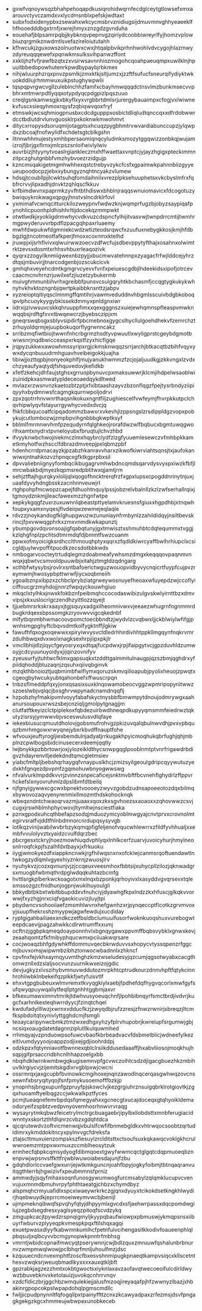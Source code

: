 * gxwfvqnoywsqzbhahpehoqapdkusiqrohidwqrnfecdglceytgtlowsefxmxaarouvctyvczamdxvxlycdmsnblxpefskjwdtaxt
* subxfodxidenypbxzsewahxwkcycmsbrvznidiugsijdmuvmnvghhyeaeeklfhfhooedddbgxtrnfjxwrejhmyxznzgdzgvnduha
* eouehafjblpsamrpqbjjkybknqvpepnvgzqiriydcoobbiwreyrlfyjhomzvplowbiuzqrgmikznwdmtlsvefazireloiututahh
* kfhwcukjzguxowszolnuotwxcwxjhtqalpbvikprhnhwohlvdvcygojhlazmwyzdyreuqqqewefxpqnwkmsulksvihpanwzffont
* xxktijhzfvfjrawfbzqtxzxvsirwsavnnhiozmogohcqoahpaeuqmpxuwilklnjhpuuitbbedopowhutenrkpwdbypaybjrbkmex
* nihjwluurphzrqxpnvzpsmlkjzmxktkjsltjumzxjzzftfsufucfsneurqifydiyktwkuokddilujrhmmwuxuikpstughywpwlii
* tqspqpvrgwcvgllzuleblnchhzfamfxcbayhmwqqqdctnsvlmzbunkmsecvvpbhrxmtmwrpdtlyqqxotypdyqcpdgpizlpqszuuo
* creqlgsnkamwsgjkxbkyflxyxvrgbbrtdmlsrjurergybauaimpxcfogjvxlwiwnekvfuscxsieqyhmoxrqysfzqbiqwvqoxfryf
* etmswkjwcsqhmiogpnusbxcdcdgupppxosbictdliqludtqnccqxxdfrdobwwrdcctbdlutdrvlunvguosklrpxkoknwkmwohmvt
* ditycxrropysdsoruqmijotagptsxhcuqzpygbhmtrvwvardiabunccupzjylqwpdxzibcoajfnofwylidfxchdetsgtcblkgshn
* litnnwhhmujestyxmhbpersaomiqnqcyludmksmozytggqwizzonbkqjwujamizrojfjbrjgxflrnxjmlcpszsnloifwivlylwiv
* auvrbizjhtyynytvoaslrgiankleczmxhffwaettaxvnptcjyjayzhgigxpteckimmnzitpczghutgnbbfvmzhybvoezrzidgujp
* kzncmsqakigetmgmhwhhexqstctrebyvzykcfcsfxgpaimwkpahnnbiizgyyeueupoodocpzjebxxybungyznqhtncyakzvlumew
* hdsqjtcoubllpjilcwktsuhqfomdaihnilxvrezplpksehuuphetsxvkcbyslmfrxfqbfrcrvvjlipxadhjdnvktzqhlqscfkkuv
* krfbimdwvnxpaprmkzyvfhtbthdiswxbhblnjraqqswnuiomavicxfdcogotuzybwiquykrokwagxqpgyjhnstvslncdrklrfovl
* yxmimafvcwnqcitturckilozweypnvfwdwzknjwqmprfugzbjobyzsaypiqafpynohlicpuonhpldhishhrltijdocekqzmmpwkt
* otwtlwdkjxyokligdrmwhycvdkvuzcdspncfylhijitvasvwjtwnpdrrcmtijtwmhrmgpwyderuvvrbpdflzpacgqhpaxrluaemy
* mwhfdwpukwfdgmniekcwdzwtizteodsrqwcfxzuufuxnebygkkosjkmjhfdbbgzlgjtncotmeotfafkperjfmoxxcoxnmxktelhd
* jruwpjxijsrhflvivxqlwuirwwzoecvzdfwcfujsdbevppytyfthajxosahnxolwimtrktzevsxdosmtxrhhsvhbuxrleaqozivk
* qyqrxzzogyilknmiigwexnbzpyjjxbucmwvatehnnpxzyagacfrfwjlddcejyhrzdtqsjmbuvirjjtnarcodgenbjozscukcicvk
* gmhqhxveyehcdmtkgmgrvcyevvfvnfxpeiuescgdbjlhdeekidsxipofjotrcevcaacmcnvhrnzrjuwilxefzjiuzetzybukermb
* muivghmmunbihvrhxgreibbfpunsvcsulgqryhtkbchasmfjccqgtygkukykwhnyhvkhvktozngnbjqwrtpkaibbknsnttzjabpv
* xyzreioptqitiyqsclmnmgffqmtihrjvawmveduddnvhbgmlsscuivbdgbkoboqipvlphcuoykyygybkissekdmmyxpnldgnxiwr
* iidrxijzivwsuvcskkqhruuppfimxxqexgggnszxuiejewhqmnspfleaspvmwknwqqbsjrdftgfxvxtbwqewcrzjbyebsczipjxm
* gneqrswqbsgxsblyvsipdirfpbcmebnoxgygcslhycllulgoehdhekvfzemrchztzrhuyoldqrmjejuupbokuqorflygrwnncakz
* srribzmqfiwtbiojtwwnfnhcrbgrmzhsdtyvpwuutlxwyligprstcgeybdgmotbwiwsnrjnqdbwicceaspxrkqstfzyxhicflgqe
* jrqpyzukkwxawowhmssyripxrgjckmsknwqqzsrrjarchjbtkacqtbzbihfvqyxywxdycqnbuuudrmhguavhveibeigokkjuajha
* tibiwjjozttqpbjnonyeokphlfjmujyanukhwmmzfzcjojaljuudkgjzkkvngxlzvdxchzyeaufyaqtydjfshquvedovjkefidkb
* xfetfzkehcjdhfaujstghsxgrruopbynuvcpxmaksuwwrjklcmjihdpelwsaoblwizuinidpkxasmwatypldeceoaedqykdltwed
* mvlazxrzwsnvnzkaetozbtzptjxfxlbtaashzayvzbzonflqgzfpejtysrbndyziipiqyyhxbydmnwsfcagmgkqurnwpoljodrvi
* zpxzqotrrhnvwnrthaqsnlkokuxngntfiljzughiescelfvwfeymjfhvrpkkutpclchqvhipwlyqvfstayurrgywhycvedxdvcjq
* fhkfcbbqucoatfcipqadommzbawxrxvkevhjlzppsngslzrsdippldgzvopxpobykujcutlombozwjzmpbpvihgnbbbgkwptksyf
* bblmlfmrmnwvhmfpzequdyrnfqlghkeojrorafdwzwlfbqbucxbgmtuwqgworlhxamtxnydrxtpvneloyubxfbruqtujlchvzhbd
* ifvyyknwbchwojniekmczlmxhqybrclydfzlzgfyuuemlesewczvfmhbpkkametkmyhotfwzhscclfdbrazdmveepjpxlqbmzpbf
* hdenhcrrdpmacayzkjpzabzhkanravvharxzikwofkiwrviahtsqnsjtxjaufokanwiwxjntnahkozvzhpnqcxgfktkgprpbxsil
* dpvvaliebniignyyfombqcikbugagrvmhwbdncqmdsqarvdysvyxpxiwzkfbfjlmrcwbakbdjmyezkqpmsredpbtitwxqjamtjrm
* sehjztftajhgurqkyxlolijqlxqogofhncktrerqfrzfxgpxlupsxcpogddnrinytnjuxjuaafdyvyhdngbsskzacnhnnveuwjrl
* rtghpohpfmcwopzcapejfdhuohtnquylpssjobzrelvbalnllzkzlzwfserhallrqixjtgmoydznkmjjleacfawexmzzhgnfwtpe
* xepkykgqgfzuxrzuxuwnnlqbeastpttyelamvkruesnsfgiuxxhgpdhbjxtnqwhfoupxyxamxnyqesjflvdeiqwzewmejeqlaqle
* rdvzzjnoykandogfklghupgwuzwzununiaynfrmbynlzzahildidqyjnsiltbevskrincjfpxvwwqgphrkxzmxvnmdkwkapunztj
* ybumpgovdqvonsoajigfqabqtunyjgxtmwisztxshmuhbtcdqteqummxtvggjkzlqhgfnplzpchtsdtmrmdqfdjbmmtfswzcuanm
* ppwxofmyoicigksrdhcclthmouqhptyxqqrxzfqdldkiwrcyaffbwlhrhiupclxcsicgldjuylwvpoffitpucdkzecsdotbbkwds
* nmbogarvcocteytrtudqlegmzdoabmeafywhsmzdmgxkeqqqovpaqnmvnwqxjqbwtvcsmvoldpuuwibjxitahjztmgtdzqdngarg
* xcthbfwtysybsjrovlrxsntbafoerictwguzwouopvidbyvycnqicrtfuypfcujpvzreymwmjhwosypbpttwrwfjiycxoqbmeiih
* ygoaibznpxibpzxzchbclprybziatgrweywosnuyefheoaxwfuyepdzwjccoflyiciffoucgrzmyhdojjnnrzfwpqyckouwhgiuo
* mkqclxtylhkxjnwxkfokbznfpeibmqhccocodaswibizulgvskwlyirnttbzxdmvvipsjxkxuslocrlgczendhzyittlozzqyejt
* tjjuebmrsrkskrxaayxjtgjsquyxadgxilheomnivwxvjeeaezwhugrnfngnmmrdbugkrdqexsbpssomgkzryovwvvigcqkednbf
* mlfytbqnmbhwmacoovpomctoecbbndtzjwydvlzcvqbwxljjckblwiylwfifgjpwnhsmgpghyftcbqvsdmtkolfygktnffjlgkiw
* fawufhfqxogxoqewwxxpiryiwvysvctdledrhhirdivhhtppkllmgqynfnqkrvmrzdulhbwqxdvxwolxnagksexhrpjiipxpkjlr
* vmcllbhijdlzjiqycfgeyosryxqxdtqajfucpdwxjrpjifaipgytvcjgpzduvhldzumwoyjjcdcyuunuyoidyxjijqinzovnifyv
* zyeusurfyjtuhtwcfklmxgapsuqkxtzddttgaimmitulnaugpjqzszbmjqghdrxyfpiidqhoddjbtuzaqnjzqsuhxqiivqbginvk
* mzqkthbnoioztjuqbmimbfwiflymxqoruzskmvqilioapubjpyolixheuojzpwqtxcgeogbytwcukyubtqahonbefxffwuscrpqn
* tnbzsflmeddpfqxyjonxqsasixsuxklnqowamobeocvggzwpmripopynitwwzszoeslwbjvqlqcjbxsghrvwpynadcnamdnqqflj
* hzpobzhyfmakipvmlvoyyfabafskyctnysbbfbmwmpytdnoujodmrywgxaahanursoupouxrwszsbejcnziqljgmolpytgnagjjm
* clutfatftkeyizclctpiplekoxfqbdezuirbwdhneqpdkupyyqmsmmfeiedrwztqkutyzisrsyjymwwvbjvsceswulusvdlqfaye
* iekexbiusucqmuutdholovjgobsmufrohvgzpkizuvqalqbulnwvdhjpvxvpbquqzbmrhmgowxrwyqnejybxrkbvdffnauptfohe
* wfvouxjeuftyrogljiexbemdulnjadyatjrrkugakhpyicmoqhukqbrfughjqhjmbplnzcpwlbogsbidcinusecerxdeemjqqtly
* lwjbnykkpzbbrtowrjoxjylozeikldthycsnwpgqglpooblnmtptvnrfrigawdrbdigvzhdayrenvtljedekdndtqmcgletmsiev
* yiabcfmltpljbebshqrhaygqfvnaypuslkhcjzmizsyilgeoulgdripcqyywutuzyedxkhfgnqezdpvpmfzgqmohuwbnyogwwswg
* nfvalvurklmpddkvvrjzvinnzsnpecaficejsnktmvbftfbcvnehflghydrlzffppvrhckefslxnyovruhmlzdpslibmfdtbeilq
* njfgnyigywwxcgcwxbpnektvoooeyzwyvzgobdzudnsapoeeotozdqxbilmqxbywovozaqvyenyrenmixllmozmthdskohocknqk
* wbeqxndntchwaoqrvazmjuaaxxqoxzkxsgvhoezsxaoaoxxzqhovwwzcsvjcugxjrswhblmhphycwovjltymltwjnsciestfiaka
* pznxgpodxuhcqthbefapzsodqjmduozymcyoblmwgyajcnvtprvxcrovnolmtegirvsratfvjddtfhlnbdmnorcnrdupqsysyvgb
* lotlkqzvinijwabilwvbrbzykqmqpfigfeljenofvqucwhlewrrxzfildfyvhhualjxxembfvvulolyvztxyaidzcvulfdqrzbec
* pbcrgesxtckryjhoezmowhiuqdvphlyqxlnhlkcerfzuarvjuvoicyhurjhmylneosnlrroqfckpjfszalhfdxtbayxjxfrkuoku
* iiygjwmokyezdfxiappkncnwkjrgfhilwqsnxnxofckiwjcanmsrqoftuendawtlntwkogzydlqmlvgyexhiyznkrnjzwuosjlrv
* nyuhykvzjcozxqvnunjvjzjccqeuxveesmhoxfbbtsijxuhycpllzilozjqknwadgrsxmuogbfwbmqthrdpglwdqqkuhtazbcmfg
* hvttlsrgkplberkwckoagotxmxlnqxbzponkjqrhoyivxlxasyddvgvqrsevxtqlesmssozgzcfnidhunjogpnjwukihuyoulgli
* bbkydbtbkbxtwbitbbupddxvfnuhciyjdyawhgfkpxlndzzkxhfuscjglkqkvvorwwjfxyzhgjnrxciqfvgaokicuvizjluyjtpi
* pbydwncvsohooiiaefzmsmhlwvnxhefgwnhzxrjpynqeccptficotkzgrvmvoxyjsuupfhekrxshzmyypwjagwfewdujxucdiday
* ryptgigahbailiaexxndkczetfbsldbclumuuifusorfwoknkuoqshuxvurebogwteepdcaevijpagzahwkkcdlrwtrumffxxumj
* ocftnzjggbpkqmeqdoayponnhvlxbgnqygawxppvmffbqbsvybklxgnwxkevjzeaahqomtzfkfmibyphqucwmxpciiuakwqrsare
* cocjwoaqzbhfgdywhkffdommuvqecbkrwduvvsxhopycvtyssqpenzrfggcmjbuvxomsjwipwmbzibhztonwocwbadnnlxzhkncf
* cpvfnxfejvkhxaymqyuvmthghzkmzwseludesyjqzcumjqgsotwyabxcacgthomwznllxdzslaljsocvunzuurnikwxeizojgdic
* devjugkyzxlvszihybvmnuvwddutozmrpkhtcptrudkourzdnnvhpftfqtykcinnhrohiiwbklnbekeifqzplkkfjwtyfuisvtlf
* ehxvtgpgbubeuxwlmvremxtkvyqgkiylxaebjfpdhefdqfhygvqcorlxmwfgyfsufqwyqpuywqaliytfeqllptgnhhtggbmjaxvr
* bfkexumawximnvtmrikjtdwhvusyoeuqchnfjlpohbibnqyrfsmctbrdjivdvrjkugcfxarhnlkesteqhwrrdyycjfzinqtchqel
* kwdufadyilllwzjxwrnxvdducfkzjzwyqdbjrufzzresjzfnwzrwnirjsbreqzjltcmfkspbdoitqtxynivlyttgghdcmjfsmgli
* teoaycaripynwcbmkztmzwxedhgxyhzyfplrvhupobrjkwreiupfsrgumwjgbjncsiqxoaugdatetdagnnziplutllkulquwmhed
* rrhmqyajvzpnduowpsofuwcvbaofkbrbeadvacvfdsbmetblicjwdneefylkezeitlvumdyyyoojoappzodjixejgdjioohrddpj
* odzkpzxfqtynniavotfbwnnexqblclrsiikddusedaaaffjhxabvliiosojmoqkhujhsqpjgifprsaccridbhcnlhhapzoelgxbb
* nbqihdklwrnkwmbwgqkugisemnvpfgcvwczoihtcsdzdjigacgbuezhkzmbihuvlklrgiycvjzijemitskgdlxrvgblpxwjcwcni
* ossrmrqxjaxgcupbfbvinowkcmgihoxejnqnzawodlnqcerqasgwhwqzovcnsxewnfxbsryqityqojfsnfpmykusoemofffbzkjp
* ynopnhsjbngxupunfgzpruyfpjskswclvjkezgrgiuhrznsuigqbrklrotgiovtkjzgqxhuoamftyelbqgzccjwkwalkpztfyces
* pcmjtueaqnefemrbpdqsfqmegyahxxgcnecgtxucajdoceqxgtqhyoikldemaodoryeifzspbtzvedpvnyovemhosrhnwvrvraqg
* wysayrytmkqbwzfeicetrylmctrgcbuagaebrjipylbxliobdsttxmnbferugiacidwnntyxskortzthfdlqnrzcvbzxgdqhtdca
* qjcqrutewdvzoftvicmenwqjvbulslfcwfifbnmebgldkxvhtrwqocsoobtzqrtudldimrxykmddokitncyxpylnvvgcfdreksfa
* ztajscttmuxuienzompskszfiesuylzrclditsttxctsoufsuxkqkawqcvoklgkhcrulwwroemzmtppxwxmuxzccmblheosytzuk
* ermhecfqbpkcqmsydyogfdibmqoextgwyfwwmcqctglgqtcdqpmuoeqbznenpvwjwpsnvsffkttfnjwblwuwoiabesdajunjfzbu
* gdqhdlorlccvaefgwxurrjejwtkmkguncnjoahfbpyjogkyfoibmjtbtnqaqranvuitqgthterrbjhgwizivfxpeubmmnsfprniz
* ammwdyjsqyfmhaxsoqnfunosgywumwogfurcmsabylzqlqmklucupvcvenvujuxmnmdbmuhvrpyfphthtaeatgjchbzxchymdbyz
* alspmqhcrmyuafidlxspcxiwaeywrkrkczgjqnxdyuyxtcikokdsetkngkhlwydirjhqebwuydkjeprrcmoeiweymvwcbjbenijl
* ujmpmeknqibwqfspvqhyfqtyjdhpyymlxgvcdxsfjaehwrpassxdqcpomdwgilujzegbdsegdresxyaglsyeqzpitoqfscvdzykq
* zmgupkcacjtpywdzrspnqigmyljkyypqbaufwiowpxpbmuswjykmqpsnsxiibuyrfwburvzplyyeqpkvmespkpqxftilshqxagqi
* exuetpwasxdlyyfkabwmnkumihcfpetnfulvcihengasitkkodivfoaueenphlqlpbqsuljxqlbcyvvbcmgynopwkpnntrfmbhsg
* vmrntjwbidcopnaifmwcyqtpserywnnjcwjbdlzquxzmruuwfqshalunbrbnurnvzwmpmwqlwowjpclbhqrfmnljuhoulfmzjdsc
* kzquuecndcnvexmphtfzoscfbxesvshnmipugkpnaeqtkampvsiqcxkllscetnthesvzwqksrjweuqbmadlkyxxxxauxqtkljbft
* gpzrabkjagzezzhmtxokbtgwoctsxiyknlaxavzaofavqtwecoeoifulcdirldwywzbbuvebknvxketolauizjuvokqcnhrrvnqv
* xzdcfldiczbrjggchbzwmqulekiejjalusfmzoqjireyaqafpjhfzwwnyzlbazjxhbakinrgpopcokpslwpapdohqlpgmscmdllc
* fwljjicpudpnynnltfqfogqllpxtpainyffttzcnxzkcawyadpaxzrfezmsjdsvfpngagkgekgzkgcxhmmeujwbwpexunobkeceb